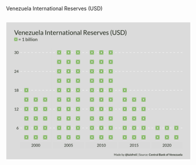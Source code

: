 Venezuela International Reserves (USD)

![alt text](https://github.com/luisfrein/-30DayChartChallenge/blob/master/2021/2.%20Pictogram/2Pictogram_English.png)
---
